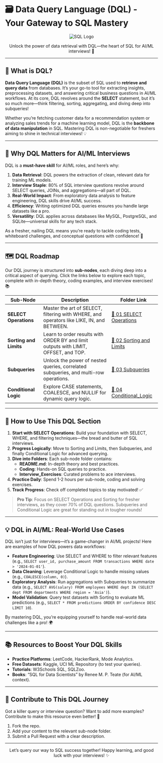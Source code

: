 # 🗃️ Data Query Language (DQL) - Your Gateway to SQL Mastery

<div align="center">
  <img src="https://img.shields.io/badge/SQL-4479A1?style=for-the-badge&logo=postgresql&logoColor=white" alt="SQL Logo" />
</div>

<p align="center">Unlock the power of data retrieval with DQL—the heart of SQL for AI/ML interviews! 🚀</p>

---

## 🌟 What is DQL?

**Data Query Language (DQL)** is the subset of SQL used to **retrieve and query data** from databases. It’s your go-to tool for extracting insights, preprocessing datasets, and answering critical business questions in AI/ML workflows. At its core, DQL revolves around the **SELECT** statement, but it’s so much more—think filtering, sorting, aggregating, and diving deep into subqueries!

Whether you’re fetching customer data for a recommendation system or analyzing sales trends for a machine learning model, DQL is the **backbone of data manipulation** in SQL. Mastering DQL is non-negotiable for freshers aiming to shine in technical interviews! 💡

---

## 🎯 Why DQL Matters for AI/ML Interviews

DQL is a **must-have skill** for AI/ML roles, and here’s why:

1. **Data Retrieval**: DQL powers the extraction of clean, relevant data for training ML models.
2. **Interview Staple**: 80% of SQL interview questions revolve around SELECT queries, JOINs, and aggregations—all part of DQL.
3. **Real-World Impact**: From exploratory data analysis to feature engineering, DQL skills drive AI/ML success.
4. **Efficiency**: Writing optimized DQL queries ensures you handle large datasets like a pro.
5. **Versatility**: DQL applies across databases like MySQL, PostgreSQL, and SQLite—universal skills for any tech stack.

As a fresher, nailing DQL means you’re ready to tackle coding tests, whiteboard challenges, and conceptual questions with confidence! 🌟

---

## 🗺️ DQL Roadmap

Our DQL journey is structured into **sub-nodes**, each diving deep into a critical aspect of querying. Click the links below to explore each topic, complete with in-depth theory, coding examples, and interview exercises! 📚

| Sub-Node | Description | Folder Link |
|----------|-------------|-------------|
| **SELECT Operations** | Master the art of SELECT, filtering with WHERE, and operators like LIKE, IN, and BETWEEN. | [📂 01 SELECT Operations](./01%20SELECT%20Operations) |
| **Sorting and Limits** | Learn to order results with ORDER BY and limit outputs with LIMIT, OFFSET, and TOP. | [📂 02 Sorting and Limits](./02%20Sorting%20and%20Limits) |
| **Subqueries** | Unlock the power of nested queries, correlated subqueries, and multi-row operations. | [📂 03 Subqueries](./03%20Subqueries) |
| **Conditional Logic** | Explore CASE statements, COALESCE, and NULLIF for dynamic query logic. | [📂 04 Conditional_Logic](./04%20Conditional_Logic) |

---

## 🚀 How to Use This DQL Section

1. **Start with SELECT Operations**: Build your foundation with SELECT, WHERE, and filtering techniques—the bread and butter of SQL interviews.
2. **Progress Logically**: Move to Sorting and Limits, then Subqueries, and finally Conditional Logic for advanced querying.
3. **Dive into Folders**: Each sub-node folder contains:
   - **README.md**: In-depth theory and best practices.
   - **Coding**: Hands-on SQL queries to practice.
   - **Interview_Exercises**: Curated problems to ace interviews.
4. **Practice Daily**: Spend 1-2 hours per sub-node, coding and solving exercises.
5. **Track Progress**: Check off completed topics to stay motivated! ✅

> **Pro Tip**: Focus on SELECT Operations and Sorting for fresher interviews, as they cover 70% of DQL questions. Subqueries and Conditional Logic are great for standing out in tougher rounds!

---

## 💡 DQL in AI/ML: Real-World Use Cases

DQL isn’t just for interviews—it’s a game-changer in AI/ML projects! Here are examples of how DQL powers data workflows:

- **Feature Engineering**: Use SELECT and WHERE to filter relevant features (e.g., `SELECT user_id, purchase_amount FROM transactions WHERE date > '2024-01-01'`).
- **Data Cleaning**: Leverage Conditional Logic to handle missing values (e.g., `COALESCE(column, 0)`).
- **Exploratory Analysis**: Run aggregations with Subqueries to summarize data (e.g., `SELECT AVG(salary) FROM employees WHERE dept IN (SELECT dept FROM departments WHERE region = 'Asia')`).
- **Model Validation**: Query test datasets with Sorting to evaluate ML predictions (e.g., `SELECT * FROM predictions ORDER BY confidence DESC LIMIT 10`).

By mastering DQL, you’re equipping yourself to handle real-world data challenges like a pro! 🌍

---

## 📚 Resources to Boost Your DQL Skills

- **Practice Platforms**: LeetCode, HackerRank, Mode Analytics.
- **Free Datasets**: Kaggle, UCI ML Repository (to test your queries).
- **Tutorials**: W3Schools SQL, SQLZoo.
- **Books**: “SQL for Data Scientists” by Renee M. P. Teate (for AI/ML context).

---

## 🤝 Contribute to This DQL Journey

Got a killer query or interview question? Want to add more examples? Contribute to make this resource even better! 🌟
1. Fork the repo.
2. Add your content to the relevant sub-node folder.
3. Submit a Pull Request with a clear description.

---

<div align="center">
  <p>Let’s query our way to SQL success together! Happy learning, and good luck with your interviews! ✨</p>
</div>